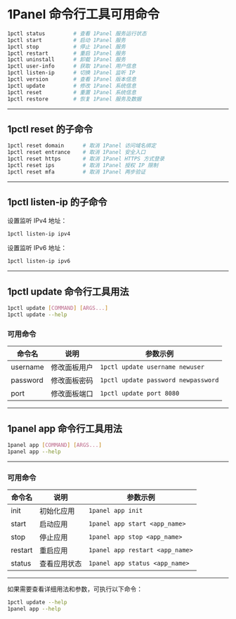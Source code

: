 # 1Panel 命令行工具可用命令

```bash
1pctl status         # 查看 1Panel 服务运行状态  
1pctl start          # 启动 1Panel 服务  
1pctl stop           # 停止 1Panel 服务  
1pctl restart        # 重启 1Panel 服务  
1pctl uninstall      # 卸载 1Panel 服务  
1pctl user-info      # 获取 1Panel 用户信息  
1pctl listen-ip      # 切换 1Panel 监听 IP  
1pctl version        # 查看 1Panel 版本信息  
1pctl update         # 修改 1Panel 系统信息  
1pctl reset          # 重置 1Panel 系统信息  
1pctl restore        # 恢复 1Panel 服务及数据
````

---

## 1pctl reset 的子命令

```bash
1pctl reset domain      # 取消 1Panel 访问域名绑定  
1pctl reset entrance    # 取消 1Panel 安全入口  
1pctl reset https       # 取消 1Panel HTTPS 方式登录  
1pctl reset ips         # 取消 1Panel 授权 IP 限制  
1pctl reset mfa         # 取消 1Panel 两步验证
```

---

## 1pctl listen-ip 的子命令

设置监听 IPv4 地址：

```bash
1pctl listen-ip ipv4
```

设置监听 IPv6 地址：

```bash
1pctl listen-ip ipv6
```

---

## 1pctl update 命令行工具用法

```bash
1pctl update [COMMAND] [ARGS...]
1pctl update --help
```

### 可用命令

| 命令名      | 说明     | 参数示例                            |
| -------- | ------ | ------------------------------- |
| username | 修改面板用户 | `1pctl update username newuser` |
| password | 修改面板密码 | `1pctl update password newpassword` |
| port     | 修改面板端口 | `1pctl update port 8080`        |

---

## 1panel app 命令行工具用法

```bash
1panel app [COMMAND] [ARGS...]
1panel app --help
```

---

### 可用命令 

| 命令名     | 说明     | 参数示例                            |
| ------- | ------ | ------------------------------- |
| init    | 初始化应用  | `1panel app init`               |
| start   | 启动应用   | `1panel app start <app_name>`   |
| stop    | 停止应用   | `1panel app stop <app_name>`    |
| restart | 重启应用   | `1panel app restart <app_name>` |
| status  | 查看应用状态 | `1panel app status <app_name>`  |

---

如果需要查看详细用法和参数，可执行以下命令：

```bash
1pctl update --help
1panel app --help
```
